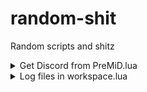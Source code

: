 # random-shit
Random scripts and shitz

<details>
  <summary>Get Discord from PreMiD.lua</summary>
  <blockquote>
    <a href="/data/Get Discord from PreMiD.lua">Link</a><br>
    If the user has PreMiD installed then it will print/grab some user info.<br>
    Example:<br>
    <img width="694" alt="image" src="https://user-images.githubusercontent.com/67937010/208335348-84c2de5d-c9a8-42f1-832a-af556241ccd8.png">
  </blockquote>
</details>

<details>
  <summary>Log files in workspace.lua</summary>
  <blockquote>
    <a href="/data/Log files in workspace.lua">Link</a><br>
    Will save to file any whitelisted files to a file<br>
    To export saved data use this <a href="/data/Export logged files.lua">RLua script</a> or <a href="/data/Export logged files.py">Python script</a><br>
  </blockquote>
</details>
